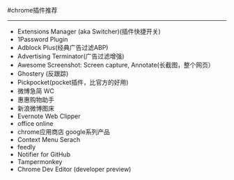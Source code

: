 #chrome插件推荐
<hr>

 - Extensions Manager (aka Switcher)(插件快捷开关)
 - 1Password Plugin
 - Adblock Plus(经典广告过滤ABP)
 - Advertising Terminator(广告过滤增强)
 - Awesome Screenshot: Screen capture, Annotate(长截图，整个网页）
 - Ghostery (反跟踪)
 - Pickpocket(pocket插件，比官方的好用)
 - 微博急简 WC
 - 惠惠购物助手
 - 新浪微博图床
 - Evernote Web Clipper
 - office online
 - chrome应用商店 google系列产品
 - Context Menu Serach
 - feedly
 - Notifier for GitHub
 - Tampermonkey
 - Chrome Dev Editor (developer preview)
